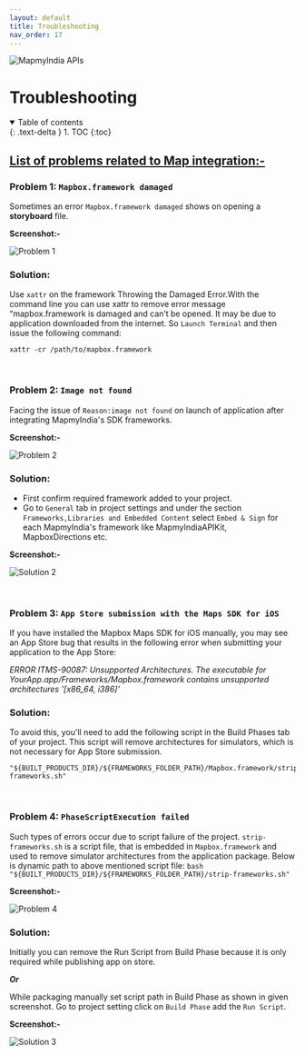 ```yaml
---
layout: default
title: Troubleshooting
nav_order: 17
---
```


![MapmyIndia APIs](https://www.mapmyindia.com/api/img/mapmyindia-api.png)

# Troubleshooting

<details open markdown="block">
  <summary>
    Table of contents
  </summary>
  {: .text-delta }
1. TOC
{:toc}
</details>



## [List of problems related to Map integration:-](#List-of-problems-related-to-Map-integration:-)

### **Problem 1: `Mapbox.framework damaged`**
   Sometimes an error `Mapbox.framework damaged` shows on opening a **storyboard** file.

**Screenshot:-**

   ![Problem 1](https://s3-ap-south-1.amazonaws.com/mmi-api-team/moveSDK/GithubDocs/VectorSDK/Wiki/TroubleshootingAssets/Problem1_MapboxFrameworkDamaged.png)
    
### **Solution:**

Use `xattr` on the framework Throwing the Damaged Error.With the command line you can use xattr to remove error message “mapbox.framework is damaged and can’t be opened. It may be due to  application downloaded from the internet. So `Launch Terminal` and then issue the following command:
```
xattr -cr /path/to/mapbox.framework
```

<br/>

### **Problem 2: `Image not found`**

Facing the issue of `Reason:image not found` on launch of application after integrating MapmyIndia's SDK frameworks. 

**Screenshot:-**

 ![Problem 2](https://s3-ap-south-1.amazonaws.com/mmi-api-team/moveSDK/GithubDocs/VectorSDK/Wiki/TroubleshootingAssets/Problem2_ImageNotFound.png)

### **Solution:**
- First confirm required framework added to your project.
- Go to `General` tab in project settings and under the section `Frameworks,Libraries and Embedded Content` select `Embed & Sign` for each MapmyIndia's framework like MapmyIndiaAPIKit, MapboxDirections etc.

**Screenshot:-**

![Solution 2](https://s3-ap-south-1.amazonaws.com/mmi-api-team/moveSDK/GithubDocs/VectorSDK/Wiki/TroubleshootingAssets/Solution2_ImageNotFound.png)

<br/>

### **Problem 3: `App Store submission with the Maps SDK for iOS`**

If you have installed the Mapbox Maps SDK for iOS manually, you may see an App Store bug that results in the following error when submitting your application to the App Store:

_ERROR ITMS-90087: Unsupported Architectures. The executable for YourApp.app/Frameworks/Mapbox.framework contains unsupported architectures '[x86_64, i386]'_

### **Solution:**

To avoid this, you'll need to add the following script in the Build Phases tab of your project. This script will remove architectures for simulators, which is not necessary for App Store submission.

```
"${BUILT_PRODUCTS_DIR}/${FRAMEWORKS_FOLDER_PATH}/Mapbox.framework/strip-frameworks.sh"
```
<br/>

### **Problem 4: `PhaseScriptExecution failed`**

Such types of errors occur due to script failure of the project.
`strip-frameworks.sh` is a script file, that is embedded in `Mapbox.framework` and used to remove simulator architectures from the application package.
Below is dynamic path to above mentioned script file:
`bash "${BUILT_PRODUCTS_DIR}/${FRAMEWORKS_FOLDER_PATH}/strip-frameworks.sh"`

**Screenshot:-**

![Problem 4](https://s3-ap-south-1.amazonaws.com/mmi-api-team/moveSDK/GithubDocs/VectorSDK/Wiki/TroubleshootingAssets/Problem4_PhaseScriptExecutionFailed.png)

### **Solution:**

Initially you can remove the Run Script from Build Phase because it is only required while publishing app on store.

_**Or**_

While packaging manually set script path in Build Phase as shown in given screenshot.
Go to project setting click on `Build Phase` add the `Run Script`.

**Screenshot:-**

![Solution 3](https://s3-ap-south-1.amazonaws.com/mmi-api-team/moveSDK/GithubDocs/VectorSDK/Wiki/TroubleshootingAssets/Solution4_PhaseScriptExecutionFailed.png)